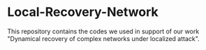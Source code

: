 # Local-Recovery-Network
This repository contains the codes we used in support of our work "Dynamical recovery of complex networks under localized attack".
